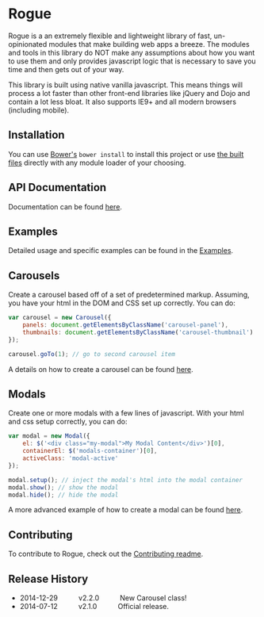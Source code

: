 # Rogue

Rogue is a an extremely flexible and lightweight library of fast, un-opinionated modules that make building web apps a breeze.
The modules and tools in this library do NOT make any assumptions about how you want to use them and only provides javascript
logic that is necessary to save you time and then gets out of your way.

This library is built using native vanilla javascript. This means things will process a lot faster than other
front-end libraries like jQuery and Dojo and contain a lot less bloat. It also supports IE9+ and all modern
browsers (including mobile).

## Installation

You can use [Bower's](http://bower.io/) `bower install` to install this project or use [the built files](build) directly with any module loader of your choosing.

## API Documentation

Documentation can be found [here](http://mkay581.github.io/rogue/api/current/).

## Examples

Detailed usage and specific examples can be found in the [Examples](https://github.com/mkay581/rogue/blob/master/examples).


## Carousels

Create a carousel based off of a set of predetermined markup. Assuming, you have your html in the DOM and CSS
set up correctly. You can do:

```javascript
var carousel = new Carousel({
    panels: document.getElementsByClassName('carousel-panel'),
    thumbnails: document.getElementsByClassName('carousel-thumbnail')
});

carousel.goTo(1); // go to second carousel item
```

A details on how to create a carousel can be found [here](examples/carousel.html).

## Modals

Create one or more modals with a few lines of javascript. With your html and css setup correctly, you can do:

```javascript
var modal = new Modal({
    el: $('<div class="my-modal">My Modal Content</div>')[0],
    containerEl: $('modals-container')[0],
    activeClass: 'modal-active'
});

modal.setup(); // inject the modal's html into the modal container
modal.show(); // show the modal
modal.hide(); // hide the modal

```
A more advanced example of how to create a modal can be found [here](examples/modal.html).


## Contributing

To contribute to Rogue, check out the [Contributing readme](https://github.com/mkay581/rogue/blob/master/CONTRIBUTING.md).

## Release History

 * 2014-12-29   v2.2.0   New Carousel class!
 * 2014-07-12   v2.1.0   Official release.